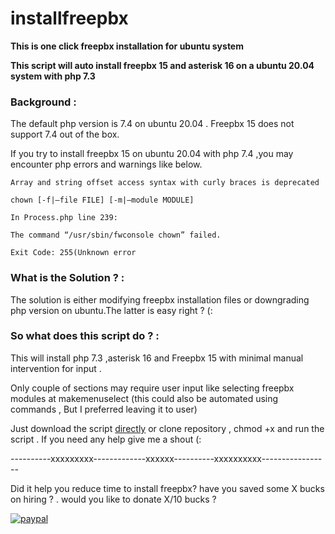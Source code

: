 # installfreepbx


**This is one click freepbx installation for ubuntu system**

**This script will auto install freepbx 15 and asterisk 16 on a ubuntu 20.04 system with php 7.3**

### **Background :**

The default php version is 7.4 on ubuntu 20.04  . Freepbx 15 does not support  7.4 out of the box.

If you try to install freepbx 15 on ubuntu 20.04 with php 7.4 ,you may encounter php errors and warnings like below.

```
Array and string offset access syntax with curly braces is deprecated

chown [-f|–file FILE] [-m|–module MODULE]

In Process.php line 239:

The command “/usr/sbin/fwconsole chown” failed.

Exit Code: 255(Unknown error
```


### **What is the Solution ? :**

The solution is either  modifying freepbx installation files or downgrading php version on ubuntu.The latter is easy right ? (:


### **So what does this script do ? :**

This will install php 7.3 ,asterisk 16 and Freepbx 15 with minimal manual intervention for input .

Only couple of sections may require user input like selecting freepbx modules at makemenuselect (this could also be automated using commands , But I preferred leaving it to user)


Just download the script [directly](https://github.com/balusreekanth/installfreepbx/blob/main/freepbx.sh) or clone repository ,  chmod +x  and run the script .  If you need any help give me a shout (:



----------xxxxxxxxx-------------xxxxxx----------xxxxxxxxxx-----------------

Did it help you reduce time to install freepbx?  have you saved some X bucks on hiring ? . would you like to donate X/10  bucks ?

[![paypal](https://www.paypalobjects.com/en_US/i/btn/btn_donateCC_LG.gif)](https://www.paypal.com/cgi-bin/webscr?cmd=_s-xclick&hosted_button_id=99YKLH5LPK5YA)









